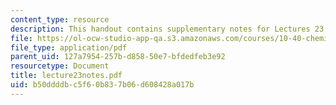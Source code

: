 ```yaml
---
content_type: resource
description: This handout contains supplementary notes for Lectures 23 and 24.
file: https://ol-ocw-studio-app-qa.s3.amazonaws.com/courses/10-40-chemical-engineering-thermodynamics-fall-2003/b50ddddbc5f60b837b06d608428a017b_lecture23notes.pdf
file_type: application/pdf
parent_uid: 127a7954-257b-d858-50e7-bfdedfeb3e92
resourcetype: Document
title: lecture23notes.pdf
uid: b50ddddb-c5f6-0b83-7b06-d608428a017b
---
```

